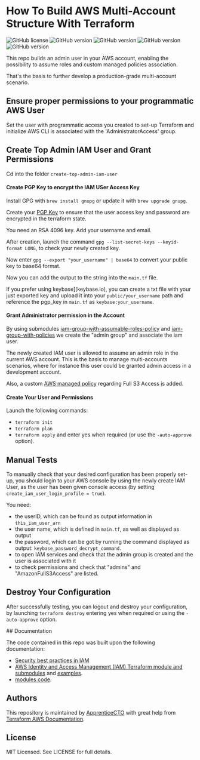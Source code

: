 # How To Build AWS Multi-Account Structure With Terraform

![GitHub license](https://img.shields.io/badge/license-MIT-informational)
![GitHub version](https://img.shields.io/badge/terraform-v0.13.5-success)
![GitHub version](https://img.shields.io/badge/terraform%20vpc%20module-~%3E%202.64-success)
![GitHub version](https://img.shields.io/badge/terraform%20ec2--instance%20module-~%3E%202.15-success)
![GitHub version](https://img.shields.io/badge/local__machine__OS-OSX-blue)

This repo builds an admin user in your AWS account, enabling the possibility to assume roles and custom managed policies association.

That's the basis to further develop a production-grade multi-account scenario.

## Ensure proper permissions to your programmatic AWS User

Set the user with programmatic access you created to set-up Terraform and initialize AWS CLI is associated with the 'AdministratorAccess' group. 

## Create Top Admin IAM User and Grant Permissions

Cd into the folder `create-top-admin-iam-user`

#### Create PGP Key to encrypt the IAM USer Access Key

Install GPG with `brew install gnupg` or update it with `brew upgrade gnupg`.

Create your [PGP Key](https://docs.github.com/en/free-pro-team@latest/github/authenticating-to-github/generating-a-new-gpg-key) to ensure that the user access key and password are encrypted in the terraform state. 

You need an RSA 4096 key. Add your username and email.

After creation, launch the command `gpg --list-secret-keys --keyid-format LONG`, to check your newly created key.

Now enter `gpg --export "your_username" | base64` to convert your public key to base64 format.

Now you can add the output to the string into the `main.tf` file.

If you prefer using keybase](keybase.io), you can create a txt file with your just exported key and upload it into your `public/your_username` path and reference the pgp_key in `main.tf` as `keybase:your_username`.

#### Grant Administrator permission in the Account

By using submodules [iam-group-with-assumable-roles-policy](https://registry.terraform.io/modules/terraform-aws-modules/iam/aws/latest/submodules/iam-group-with-assumable-roles-policy) and [iam-group-with-policies](https://registry.terraform.io/modules/terraform-aws-modules/iam/aws/latest/submodules/iam-group-with-policies) we create the "admin group" and associate the iam user.

The newly created IAM user is allowed to assume an admin role in the current AWS account. This is the basis to manage multi-accounts scenarios, where for instance this user could be granted admin access in a development account. 

Also, a custom [AWS managed policy](https://docs.aws.amazon.com/IAM/latest/UserGuide/access_policies_managed-vs-inline.html#aws-managed-policies) regarding Full S3 Access is added.

#### Create Your User and Permissions

Launch the following commands:

- `terraform init`
- `terraform plan`
- `terraform apply` and enter yes when required (or use the `-auto-approve` option).

## Manual Tests 

To manually check that your desired configuration has been properly set-up, you should login to your AWS console by using the newly create IAM User, as the user has been given console access (by setting `create_iam_user_login_profile = true`). 

You need:

- the userID, which can be found as output information in `this_iam_user_arn`
- the user name, which is defined in `main.tf`, as well as displayed as output
- the password, which can be got by running the command displayed as output: `keybase_password_decrypt_command`.
- to open IAM services and check that the admin group is created and the user is associated with it
- to check permissions and check that "admins" and "AmazonFullS3Access" are listed.

## Destroy Your Configuration

After successfully testing, you can logout and destroy your configuration, by launching `terraform destroy` entering yes when required or using the `-auto-approve` option.

## Documentation

The code contained in this repo was built upon the following documentation:

- [Security best practices in IAM](https://docs.aws.amazon.com/IAM/latest/UserGuide/best-practices.html)
- [AWS Identity and Access Management (IAM) Terraform module and submodules](https://registry.terraform.io/modules/terraform-aws-modules/iam/aws/latest) and [examples](https://github.com/terraform-aws-modules/terraform-aws-iam/tree/master/examples). 
- [modules code](https://github.com/terraform-aws-modules/terraform-aws-iam/tree/master/modules). 

## Authors

This repository is maintained by [ApprenticeCTO](https://github.com/apprenticecto) with great help from [Terraform AWS Documentation](https://learn.hashicorp.com/collections/terraform/aws-get-started).

## License

MIT Licensed. See LICENSE for full details.


